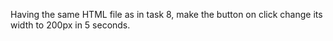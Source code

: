 Having the same HTML file as in task 8, make the button on click change its width to 200px in 5 seconds.